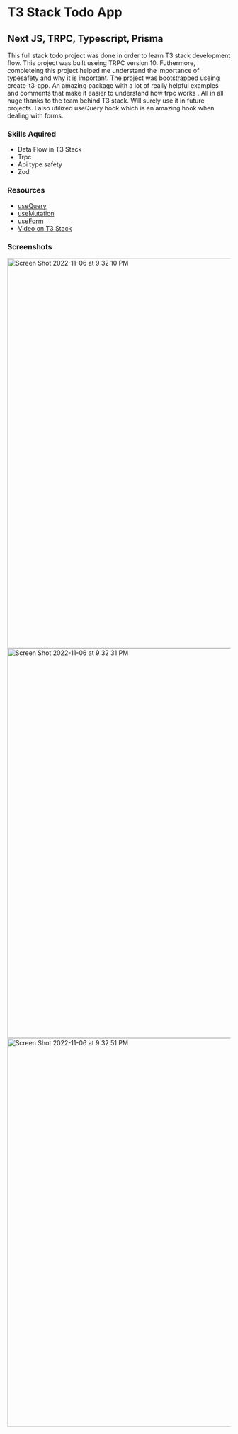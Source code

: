 # T3 Stack Todo App

## Next JS, TRPC, Typescript, Prisma

This full stack todo project was done in order to learn T3 stack development flow. This project was built useing TRPC version 10. Futhermore, completeing this project helped me understand the importance of typesafety and why it is important. The project was bootstrapped useing create-t3-app. An amazing package with a lot of really helpful examples and comments that make it easier to understand how trpc works . All in all huge thanks to the team behind T3 stack. Will surely use it in future projects. I also utilized useQuery hook which is an amazing hook when dealing with forms.

### Skills Aquired

- Data Flow in T3 Stack
- Trpc
- Api type safety
- Zod

### Resources

- [useQuery](https://tanstack.com/query/v4/docs/reference/useQuery?from=reactQueryV3&original=https://react-query-v3.tanstack.com/reference/useQuery)
- [useMutation](https://tanstack.com/query/v4/docs/reference/useMutation)
- [useForm](https://react-hook-form.com/) 
- [Video on T3 Stack](https://www.youtube.com/watch?v=PbjHxIuHduU)

### Screenshots

<img width="881" alt="Screen Shot 2022-11-06 at 9 32 10 PM" src="https://user-images.githubusercontent.com/76642519/200185946-9dabe02b-09d4-4336-9aca-4d4ba9145feb.png">

<img width="881" alt="Screen Shot 2022-11-06 at 9 32 31 PM" src="https://user-images.githubusercontent.com/76642519/200185953-3c332252-2657-43ff-9a05-1a28c024f07e.png">

<img width="878" alt="Screen Shot 2022-11-06 at 9 32 51 PM" src="https://user-images.githubusercontent.com/76642519/200185954-3257f6ff-a22b-490b-8e57-4850d0b71bea.png">
